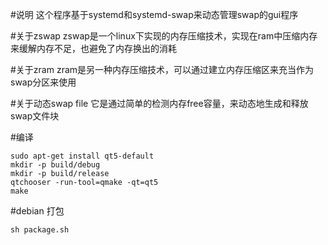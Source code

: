 #说明
这个程序基于systemd和systemd-swap来动态管理swap的gui程序

#关于zswap
zswap是一个linux下实现的内存压缩技术，实现在ram中压缩内存来缓解内存不足，也避免了内存换出的消耗

#关于zram
zram是另一种内存压缩技术，可以通过建立内存压缩区来充当作为swap分区来使用

#关于动态swap file
它是通过简单的检测内存free容量，来动态地生成和释放swap文件块

#编译

    sudo apt-get install qt5-default
    mkdir -p build/debug
    mkdir -p build/release
    qtchooser -run-tool=qmake -qt=qt5
    make

#debian 打包

    sh package.sh
